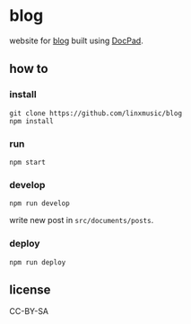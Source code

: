 # blog

website for [blog](http://linxmusic.github.io/blog) built using [DocPad](http://docpad.org).

## how to

### install

```
git clone https://github.com/linxmusic/blog
npm install
```

### run

`npm start`

### develop

`npm run develop`

write new post in `src/documents/posts`.

### deploy

`npm run deploy`

## license

CC\-BY\-SA
